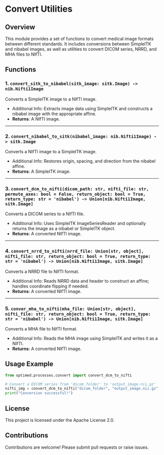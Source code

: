 # Convert Utilities

## Overview
This module provides a set of functions to convert medical image formats between different standards. It includes conversions between SimpleITK and nibabel images, as well as utilities to convert DICOM series, NRRD, and MHA files to NIfTI.

## Functions

### 1. `convert_sitk_to_nibabel(sitk_image: sitk.Image) -> nib.Nifti1Image`
Converts a SimpleITK image to a NIfTI image.
- Additional Info: Extracts image data using SimpleITK and constructs a nibabel image with the appropriate affine.
- **Returns**: A NIfTI image.

---

### 2. `convert_nibabel_to_sitk(nibabel_image: nib.Nifti1Image) -> sitk.Image`
Converts a NIfTI image to a SimpleITK image.
- Additional Info: Restores origin, spacing, and direction from the nibabel affine.
- **Returns**: A SimpleITK image.

---

### 3. `convert_dcm_to_nifti(dicom_path: str, nifti_file: str, permute_axes: bool = False, return_object: bool = True, return_type: str = 'nibabel') -> Union[nib.Nifti1Image, sitk.Image]`
Converts a DICOM series to a NIfTI file.
- Additional Info: Uses SimpleITK ImageSeriesReader and optionally returns the image as a nibabel or SimpleITK object.
- **Returns**: A converted NIfTI image.

---

### 4. `convert_nrrd_to_nifti(nrrd_file: Union[str, object], nifti_file: str, return_object: bool = True, return_type: str = 'nibabel') -> Union[nib.Nifti1Image, sitk.Image]`
Converts a NRRD file to NIfTI format.
- Additional Info: Reads NRRD data and header to construct an affine; handles coordinate flipping if needed.
- **Returns**: A converted NIfTI image.

---

### 5. `conver_mha_to_nifti(mha_file: Union[str, object], nifti_file: str, return_object: bool = True, return_type: str = 'nibabel') -> Union[nib.Nifti1Image, sitk.Image]`
Converts a MHA file to NIfTI format.
- Additional Info: Reads the MHA image using SimpleITK and writes it as a NIfTI.
- **Returns**: A converted NIfTI image.

## Usage Example

```python
from optimed.processes.convert import convert_dcm_to_nifti

# Convert a DICOM series from 'dicom_folder' to 'output_image.nii.gz'
nifti_img = convert_dcm_to_nifti("dicom_folder", "output_image.nii.gz", permute_axes=True)
print("Conversion successful!")
```

## License
This project is licensed under the Apache License 2.0.

## Contributions
Contributions are welcome! Please submit pull requests or raise issues.

